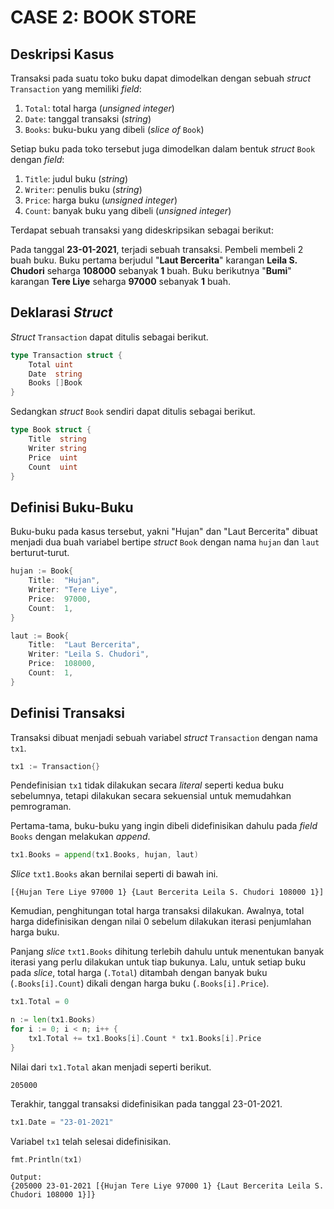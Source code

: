 # CASE 2: BOOK STORE

## Deskripsi Kasus

Transaksi pada suatu toko buku dapat dimodelkan dengan sebuah *struct* `Transaction` yang memiliki *field*:
1. `Total`: total harga (*unsigned integer*)
2. `Date`: tanggal transaksi (*string*)
3. `Books`: buku-buku yang dibeli (*slice of* `Book`)

Setiap buku pada toko tersebut juga dimodelkan dalam bentuk *struct* `Book` dengan *field*:
1. `Title`: judul buku (*string*)
2. `Writer`: penulis buku (*string*)
3. `Price`: harga buku (*unsigned integer*)
4. `Count`: banyak buku yang dibeli (*unsigned integer*)

Terdapat sebuah transaksi yang dideskripsikan sebagai berikut:

Pada tanggal **23-01-2021**, terjadi sebuah transaksi. Pembeli membeli 2 buah buku. Buku pertama berjudul "**Laut Bercerita**" karangan **Leila S. Chudori** seharga **108000** sebanyak **1** buah. Buku berikutnya "**Bumi**" karangan **Tere Liye** seharga **97000** sebanyak **1** buah.

## Deklarasi *Struct*

*Struct* `Transaction` dapat ditulis sebagai berikut.

```go
type Transaction struct {
	Total uint
	Date  string
	Books []Book
}
```

Sedangkan *struct* `Book` sendiri dapat ditulis sebagai berikut.

```go
type Book struct {
	Title  string
	Writer string
	Price  uint
	Count  uint
}
```

## Definisi Buku-Buku

Buku-buku pada kasus tersebut, yakni "Hujan" dan "Laut Bercerita" dibuat menjadi dua buah variabel bertipe *struct* `Book` dengan nama `hujan` dan `laut` berturut-turut.

```go
hujan := Book{
    Title:  "Hujan",
    Writer: "Tere Liye",
    Price:  97000,
    Count:  1,
}

laut := Book{
    Title:  "Laut Bercerita",
    Writer: "Leila S. Chudori",
    Price:  108000,
    Count:  1,
}
```

## Definisi Transaksi

Transaksi dibuat menjadi sebuah variabel *struct* `Transaction` dengan nama `tx1`.

```go
tx1 := Transaction{}
```

Pendefinisian `tx1` tidak dilakukan secara *literal* seperti kedua buku sebelumnya, tetapi dilakukan secara sekuensial untuk memudahkan pemrograman.

Pertama-tama, buku-buku yang ingin dibeli didefinisikan dahulu pada *field* `Books` dengan melakukan *append*.

```go
tx1.Books = append(tx1.Books, hujan, laut)
```

*Slice* `txt1.Books` akan bernilai seperti di bawah ini.

```
[{Hujan Tere Liye 97000 1} {Laut Bercerita Leila S. Chudori 108000 1}]
```

Kemudian, penghitungan total harga transaksi dilakukan. Awalnya, total harga didefinisikan dengan nilai 0 sebelum dilakukan iterasi penjumlahan harga buku. 

Panjang *slice* `txt1.Books` dihitung terlebih dahulu untuk menentukan banyak iterasi yang perlu dilakukan untuk tiap bukunya. Lalu, untuk setiap buku pada *slice*, total harga (`.Total`) ditambah dengan banyak buku (`.Books[i].Count`) dikali dengan harga buku (`.Books[i].Price`).

```go
tx1.Total = 0

n := len(tx1.Books)
for i := 0; i < n; i++ {
    tx1.Total += tx1.Books[i].Count * tx1.Books[i].Price
}
```

Nilai dari `tx1.Total` akan menjadi seperti berikut.

```
205000
```

Terakhir, tanggal transaksi didefinisikan pada tanggal 23-01-2021.

```go
tx1.Date = "23-01-2021"
```

Variabel `tx1` telah selesai didefinisikan.

```go
fmt.Println(tx1)
```

```
Output:
{205000 23-01-2021 [{Hujan Tere Liye 97000 1} {Laut Bercerita Leila S. Chudori 108000 1}]}
```
